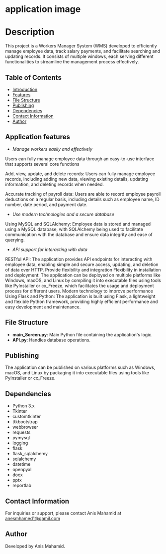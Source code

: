 # application image


# Description

This project is a Workers Manager System (WMS) developed to efficiently manage employee data, track salary payments, and facilitate searching and updating records. It consists of multiple windows, each serving different functionalities to streamline the management process effectively.

## Table of Contents

- [Introduction](#introduction)
- [Features](#features)
- [File Structure](#file-structure)
- [Publishing](#publishing)
- [Dependencies](#dependencies)
- [Contact Information](#contact-information)
- [Author](#author)

## Application features


- *Manage workers easily and effectively*

Users can fully manage employee data through an easy-to-use interface that supports several core functions

Add, view, update, and delete records: Users can fully manage employee records, including adding new data, viewing existing details, updating information, and deleting records when needed.

Accurate tracking of payroll data: Users are able to record employee payroll deductions on a regular basis, including details such as employee name, ID number, date period, and payment date.


- *Use modern technologies and a secure database*

Using MySQL and SQLAlchemy: Employee data is stored and managed using a MySQL database, with SQLAlchemy being used to facilitate communication with the database and ensure data integrity and ease of querying.


- *API support for interacting with data*

RESTful API: The application provides API endpoints for interacting with employee data, enabling simple and secure access, updating, and deletion of data over HTTP.
Provide flexibility and integration
Flexibility in installation and deployment: The application can be deployed on multiple platforms like Windows, macOS, and Linux by compiling it into executable files using tools like PyInstaller or cx_Freeze, which facilitates the usage and deployment process for different users.
Modern technology to improve performance
Using Flask and Python: The application is built using Flask, a lightweight and flexible Python framework, providing highly efficient performance and easy development and maintenance.



## File Structure

- **main_Screen.py**: Main Python file containing the application's logic.
- **API.py**: Handles database operations.

## Publishing

The application can be published on various platforms such as Windows, macOS, and Linux by packaging it into executable files using tools like PyInstaller or cx_Freeze.

## Dependencies

- Python 3.x
- Tkinter
- customtkinter
- ttkbootstrap
- webbrowser
- requests
- pymysql
- logging
- flask
- flask_sqlalchemy
- sqlalchemy
- datetime
- openpyxl
- docx
- pptx
- reportlab


## Contact Information

For inquiries or support, please contact Anis Mahamid at anesmhamed1@gamil.com

## Author

Developed by Anis Mahamid.
